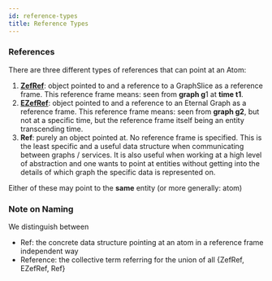 ```yaml
---
id: reference-types
title: Reference Types
---
```


  
### References  
There are three different types of references that can point at an Atom:  
1. **[ZefRef](zef-ref)**: object pointed to and a reference to a GraphSlice as a reference frame. This reference frame means: seen from **graph g**1 at **time t1**.  
2. **[EZefRef](ezef-ref)**: object pointed to and a reference to an Eternal Graph as a reference frame. This reference frame means: seen from **graph g2**, but not at a specific time, but the reference frame itself being an entity transcending time.  
3. **Ref**: purely an object pointed at. No reference frame is specified. This is the least specific and a useful data structure when communicating between graphs / services. It is also useful when working at a high level of abstraction and one wants to point at entities without getting into the details of which graph the specific data is represented on.  
  
Either of these may point to the **same** entity (or more generally: atom)  
  
  
### Note on Naming  
We distinguish between  
- Ref: the concrete data structure pointing at an atom in a reference frame independent way  
- Reference: the collective term referring for the union of all {ZefRef, EZefRef, Ref}  
  
